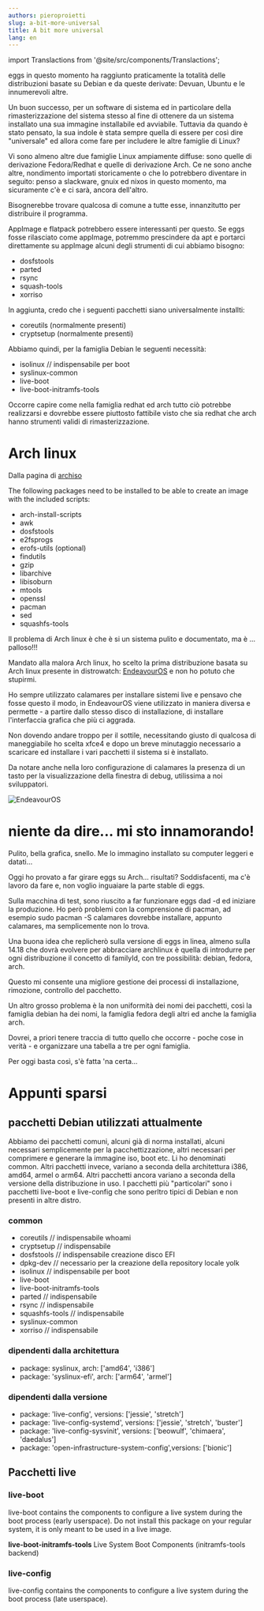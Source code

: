 ```yaml
---
authors: pieroproietti
slug: a-bit-more-universal
title: A bit more universal
lang: en
---
```

import Translactions from '@site/src/components/Translactions';

<Translactions />

eggs in questo momento ha raggiunto praticamente la totalità delle distribuzioni basate su Debian e da queste derivate: Devuan, Ubuntu e le innumerevoli altre.

Un buon successo, per un software di sistema ed in particolare della rimasterizzazione del sistema stesso al fine di ottenere da un sistema installato una sua immagine installabile ed avviabile. Tuttavia da quando è stato pensato, la sua indole è stata sempre quella di essere per così dire "universale" ed allora come fare per includere le altre famiglie di Linux?

Vi sono almeno altre due famiglie Linux ampiamente diffuse: sono quelle di derivazione Fedora/Redhat e quelle di derivazione Arch. Ce ne sono anche altre, nondimento importati storicamente o che lo potrebbero diventare in seguito: penso a slackware, gnuix ed nixos in questo momento, ma sicuramente c'è e ci sarà, ancora dell'altro. 

Bisognerebbe trovare qualcosa di comune a tutte esse, innanzitutto per distribuire il programma.

AppImage e flatpack potrebbero essere interessanti per questo. Se eggs fosse rilasciato come appImage, potremmo prescindere da apt e portarci direttamente su appImage alcuni degli strumenti di cui abbiamo bisogno:
* dosfstools 
* parted 
* rsync
* squash-tools 
* xorriso

In aggiunta, credo che i seguenti pacchetti siano universalmente installti: 
* coreutils (normalmente presenti)
* cryptsetup (normalmente presenti)


Abbiamo quindi, per la famiglia Debian le seguenti necessità:
* isolinux // indispensabile per boot
* syslinux-common
* live-boot 
* live-boot-initramfs-tools

Occorre capire come nella famiglia redhat ed arch tutto ciò potrebbe realizzarsi e dovrebbe essere piuttosto fattibile visto che sia redhat che arch hanno strumenti validi di rimasterizzazione.


# Arch linux

Dalla pagina di [archiso](https://gitlab.archlinux.org/archlinux/archiso)

The following packages need to be installed to be able to create an image with the included scripts:

* arch-install-scripts
* awk
* dosfstools
* e2fsprogs
* erofs-utils (optional)
* findutils
* gzip
* libarchive
* libisoburn
* mtools
* openssl
* pacman
* sed
* squashfs-tools

Il problema di Arch linux è che è si un sistema pulito e documentato, ma è ... palloso!!!

Mandato alla malora Arch linux, ho scelto la prima distribuzione basata su Arch linux presente in distrowatch: [EndeavourOS](https://endeavouros.com/) e non ho potuto che stupirmi.

Ho sempre utilizzato calamares per installare sistemi live e pensavo che fosse questo il modo, in EndeavourOS viene utilizzato in maniera diversa e permette - a partire dallo stesso disco di installazione, di installare l'interfaccia grafica che più ci aggrada.

Non dovendo andare troppo per il sottile, necessitando giusto di qualcosa di maneggiabile ho scelta xfce4 e dopo un breve minutaggio necessario a scaricare ed installare i vari pacchetti il sistema si è installato.

Da notare anche nella loro configurazione di calamares la presenza di un tasto per la visualizzazione della finestra di debug, utilissima a noi sviluppatori.

![EndeavourOS](/images/EndeavourOS.png)

# niente da dire... mi sto innamorando!
Pulito, bella grafica, snello. Me lo immagino installato su computer leggeri e datati... 


Oggi ho provato a far girare eggs su Arch... risultati? Soddisfacenti, ma c'è lavoro da fare e, non voglio inguaiare la parte stable di eggs.

Sulla macchina di test, sono riuscito a far funzionare eggs dad -d ed iniziare la produzione. Ho però problemi con la comprensione di pacman, ad esempio sudo pacman -S calamares dovrebbe installare, appunto calamares, ma semplicemente non lo trova.

Una buona idea che replicherò sulla versione di eggs in linea, almeno sulla 14.18 che dovrà evolvere per abbracciare archlinux è quella di introdurre per ogni distribuzione il concetto di familyId, con tre possibilità: debian, fedora, arch.

Questo mi consente una migliore gestione dei processi di installazione, rimozione, controllo del pacchetto.

Un altro grosso problema è la non uniformità dei nomi dei pacchetti, così la famiglia debian ha dei nomi, la famiglia fedora degli altri ed anche la famiglia arch.

Dovrei, a priori tenere traccia di tutto quello che occorre - poche cose in verità - e organizzare una tabella a tre per ogni famiglia.

Per oggi basta così, s'è fatta 'na certa...

# Appunti sparsi

## pacchetti Debian utilizzati attualmente

Abbiamo dei pacchetti comuni, alcuni già di norma installati, alcuni necessari semplicemente per la pacchettizzazione, altri necessari per comprimere e generare la immagine iso, boot etc. Li ho denominati common. Altri pacchetti invece, variano a seconda della architettura i386, amd64, armel o arm64. Altri pacchetti ancora variano a seconda della versione della distribuzione in uso. I pacchetti più "particolari" sono i pacchetti live-boot e live-config che sono perltro tipici di Debian e non presenti in altre distro.

### common
* coreutils // indispensabile whoami
* cryptsetup // indispensabile
* dosfstools // indispensabile creazione disco EFI
* dpkg-dev // necessario per la creazione della repository locale yolk
* isolinux // indispensabile per boot
* live-boot 
* live-boot-initramfs-tools
* parted // indispensabile 
* rsync // indispensabile
* squashfs-tools // indispensabile
* syslinux-common
* xorriso // indispensabile

### dipendenti dalla architettura
* package: syslinux, arch: ['amd64', 'i386']
* package: 'syslinux-efi', arch: ['arm64', 'armel']

### dipendenti dalla versione
* package: 'live-config', versions: ['jessie', 'stretch']
* package: 'live-config-systemd', versions: ['jessie', 'stretch', 'buster']
* package: 'live-config-sysvinit', versions: ['beowulf', 'chimaera', 'daedalus']
* package: 'open-infrastructure-system-config',versions: ['bionic']

## Pacchetti live

### live-boot
live-boot contains the components to configure a live system during the boot process (early userspace). Do not install this package on your regular system, it is only meant to be used in a live image.

**live-boot-initramfs-tools** Live System Boot Components (initramfs-tools backend)


### live-config
live-config contains the components to configure a live system during the boot process (late userspace).
